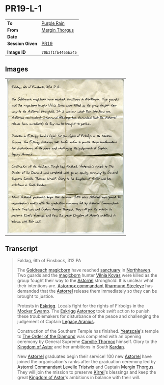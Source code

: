# PR19-L-1

|||
| --- | --- |
| **To** | [Purple Rain](../campaigns/C1-purple-rain.md) | letter.1
| **From** | [Mergin Thorgus](../characters/mergin-thorgus.md) |
| **Date** | |
| **Session Given** | [PR19](../sessions/completed/PR19.md) |
|||
| **Image ID** | `70b3f1fb4465ba45` |

## Images

||
|:---:|
| <img src="https://raw.githubusercontent.com/jesskelsall/astarus-images/main/letters/70b3f1fb4465ba45.jpg" height="500" /> |

## Transcript

> Faldag, 6th of Finsbock, 312 PA
>
> The [Goldreach](../civilisations/kingdom-of-astor/SETTLEMENTS/GOLDREACH/README.md) [magicborn](../civilisations/kingdom-of-astor/magicborn.md) have reached [sanctuary](../organisations/astorrel/sanctuary.md) in [Northhaven](../places/cities/northhaven.md). Two guards and the [magicborn](../civilisations/kingdom-of-astor/magicborn.md) hunter [Vilnia Kovas](../characters/vilnia-kovas.md) were killed as the group fought their way to the [Astorrel](../organisations/astorrel/astorrel.md) stronghold. It is unclear what their intentions are. [Astornox commandant](../organisations/astornox/ranks/astornox-commandant.md) [Itharmund Steeleye](../characters/itharmund-steeleye.md) has demanded that the [Astorrel](../organisations/astorrel/astorrel.md) release them immediately so they can be brought to justice.
>
> Protests in [Eskrigg](../places/cities/eskrigg.md). Locals fight for the rights of Firbolgs in the [Mocker Swamp](../places/forests/mocker-swamp.md). The [Eskrigg](../places/cities/eskrigg.md) [Astornox](../organisations/astornox/astornox.md) took swift action to punish these troublemakers for disturbance of the peace and challenging the judgement of Captain [Legacy Aranius](../characters/legacy-aranius.md).
>
> Construction of the Southern Temple has finished. [Yeatscale](../places/cities/yeatscale.md)'s temple to [The Order of the Diamond](../organisations/the-order-of-the-diamond.md) was completed with an opening ceremony by General Supreme [Corville Thornox](../characters/corville-thornox.md) himself. Glory to the [Kingdom of Astor](../civilisations/kingdom-of-astor/kingdom-of-astor.md) and her ambitions in South [Kardan](../places/continents/kardan.md).
>
> New [Astorrel](../organisations/astorrel/astorrel.md) graduates begin their service! 100 new [Astorrel](../organisations/astorrel/astorrel.md) have joined the organisation's ranks after the graduation ceremony led by [Astorrel Commandant](../organisations/astorrel/ranks/astorrel-commandant.md) [Levelle Tristwix](../characters/levelle-tristwix.md) and Captain [Mergin Thorgus](../characters/mergin-thorgus.md). They will join the mission to preserve [Kirrel](../gods/deities/kirrel.md)'s blessings and keep the great [Kingdom of Astor](../civilisations/kingdom-of-astor/kingdom-of-astor.md)'s ambitions in balance with their will.
